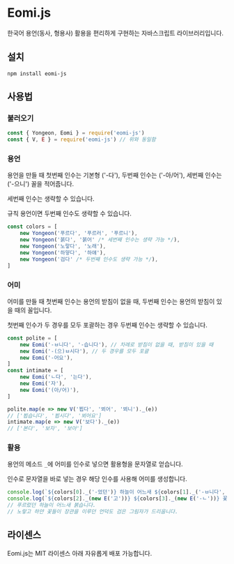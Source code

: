 # Eomi.js
한국어 용언(동사, 형용사) 활용을 편리하게 구현하는 자바스크립트 라이브러리입니다.

## 설치
```shell
npm install eomi-js
```

## 사용법
### 불러오기
```javascript
const { Yongeon, Eomi } = require('eomi-js')
const { V, E } = require('eomi-js') // 위와 동일함
```

### 용언
용언을 만들 때 첫번째 인수는 기본형 ('-다'), 두번째 인수는 ('-아/어'), 세번째 인수는 ('-으니') 꼴을 적어줍니다.

세번째 인수는 생략할 수 있습니다.

규칙 용언이면 두번째 인수도 생략할 수 있습니다.
```javascript
const colors = [
    new Yongeon('푸르다', '푸르러', '푸르니'),
    new Yongeon('붉다', '붉어' /* 세번째 인수는 생략 가능 */),
    new Yongeon('노랗다', '노래'),
    new Yongeon('하얗다', '하얘'),
    new Yongeon('검다' /* 두번째 인수도 생략 가능 */),
]
```

### 어미
어미를 만들 때 첫번째 인수는 용언의 받침이 없을 때, 두번째 인수는 용언의 받침이 있을 때의 꼴입니다.

첫번째 인수가 두 경우를 모두 포괄하는 경우 두번째 인수는 생략할 수 있습니다.
```javascript
const polite = [
    new Eomi('-ㅂ니다', '-습니다'), // 차례로 받침이 없을 때, 받침이 있을 때
    new Eomi('-(으)ㅂ시다'), // 두 경우를 모두 포괄
    new Eomi('-어요'),
]
const intimate = [
    new Eomi('ㄴ다', '는다'),
    new Eomi('자'),
    new Eomi('(아/어)'),
]

polite.map(e => new V('뵙다', '뵈어', '뵈니')._(e))
// ['뵙습니다', '뵙시다', '뵈어요']
intimate.map(e => new V('보다')._(e))
// ['본다', '보자', '보아']
```

### 활용
용언의 메소드 `_`에 어미를 인수로 넣으면 활용형을 문자열로 얻습니다.

인수로 문자열을 바로 넣는 경우 해당 인수를 사용해 어미를 생성합니다.
```javascript
console.log(`${colors[0]._('-었던')} 하늘이 어느새 ${colors[1]._('-ㅂ니다', '-습니다')}.`)
console.log(`${colors[2]._(new E('고'))} ${colors[3]._(new E('-ㄴ'))} 꽃들이 장관을 이루던 언덕도 ${colors[4]._(new E('-은'))} 그림자가 드리웁니다.`)
// 푸르렀던 하늘이 어느새 붉습니다.
// 노랗고 하얀 꽃들이 장관을 이루던 언덕도 검은 그림자가 드리웁니다.
```

## 라이센스
Eomi.js는 MIT 라이센스 아래 자유롭게 배포 가능합니다.